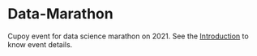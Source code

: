 # Data-Marathon
Cupoy event for data science marathon on 2021.
See the [Introduction](https://www.cupoy.com/marathon/00000174C4BC1B93000000016375706F795F70726572656C656173654355/intro) to know event details.

